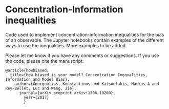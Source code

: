 # Concentration-Information inequalities

Code used to implement concentration-information inequalities for the bias of an 
observable. The Jupyter notebooks contain examples of the different ways to use the 
inequalities. More examples to be added.

Please let me know if you have any comments or suggestions. If you use the code, 
please cite the manuscript:

```
@article{howbiased,
  title={How biased is your model? Concentration Inequalities, Information and Model Bias},
    author={Gourgoulias, Konstantinos and Katsoulakis, Markos A and Rey-Bellet, Luc and Wang, Jie},
      journal={arXiv preprint arXiv:1706.10260},
        year={2017}
        }
```
